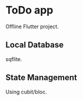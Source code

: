 # ToDo app
Offline Flutter project.
## Local Database
sqflite.
## State Management
Using cubit/bloc.

